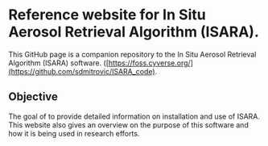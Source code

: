 # Reference website for In Situ Aerosol Retrieval Algorithm (ISARA). 

This GitHub page is a companion repository to the In Situ Aerosol Retrieval Algorithm (ISARA) software. ([https://foss.cyverse.org/](https://github.com/sdmitrovic/ISARA_code).

## Objective

The goal of to provide detailed information on installation and use of ISARA. This website also gives an overview on the purpose of this software and how it is being used in research efforts. 
